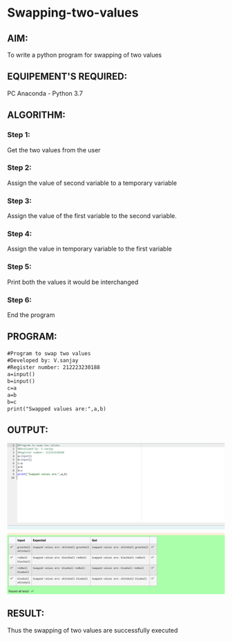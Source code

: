 # Swapping-two-values
## AIM:
To write a python program for swapping of two values
## EQUIPEMENT'S REQUIRED: 
PC
Anaconda - Python 3.7
## ALGORITHM: 
### Step 1:
Get the two values from the user
### Step 2: 
Assign the value of second variable to a temporary variable 
### Step 3: 
Assign the value of the first variable to the second variable.
### Step 4:  
Assign the value in temporary variable to the first variable
### Step 5: 
Print both the values it would be interchanged
### Step 6: 
End the program
## PROGRAM:
```
#Program to swap two values
#Developed by: V.sanjay
#Register number: 212223230188
a=input()
b=input()
c=a
a=b
b=c
print("Swapped values are:",a,b)

```
## OUTPUT:

![Alt text](<Screenshot 2024-04-06 102409.png>)


## RESULT:
Thus the swapping of two values are successfully executed




